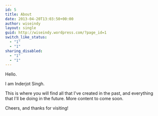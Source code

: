 ```yaml
---
id: 5
title: About
date: 2013-04-20T13:03:50+00:00
author: wiseindy
layout: single
guid: http://wiseindy.wordpress.com/?page_id=1
switch_like_status:
  - "1"
  - "1"
sharing_disabled:
  - "1"
  - "1"
---
```

Hello.

I am Inderjot Singh.

This is where you will find all that I've created in the past, and everything that I'll be doing in the future.
More content to come soon.

Cheers, and thanks for visiting!
